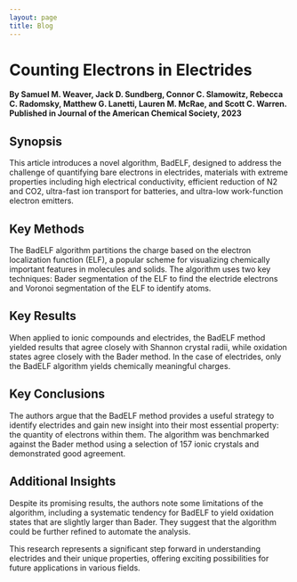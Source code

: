 ```yaml
---
layout: page
title: Blog
---
```

# Counting Electrons in Electrides
**By Samuel M. Weaver, Jack D. Sundberg, Connor C. Slamowitz, Rebecca C. Radomsky, Matthew G. Lanetti, Lauren M. McRae, and Scott C. Warren. Published in Journal of the American Chemical Society, 2023**

## Synopsis
This article introduces a novel algorithm, BadELF, designed to address the challenge of quantifying bare electrons in electrides, materials with extreme properties including high electrical conductivity, efficient reduction of N2 and CO2, ultra-fast ion transport for batteries, and ultra-low work-function electron emitters.

## Key Methods
The BadELF algorithm partitions the charge based on the electron localization function (ELF), a popular scheme for visualizing chemically important features in molecules and solids. The algorithm uses two key techniques: Bader segmentation of the ELF to find the electride electrons and Voronoi segmentation of the ELF to identify atoms.

## Key Results
When applied to ionic compounds and electrides, the BadELF method yielded results that agree closely with Shannon crystal radii, while oxidation states agree closely with the Bader method. In the case of electrides, only the BadELF algorithm yields chemically meaningful charges.

## Key Conclusions
The authors argue that the BadELF method provides a useful strategy to identify electrides and gain new insight into their most essential property: the quantity of electrons within them. The algorithm was benchmarked against the Bader method using a selection of 157 ionic crystals and demonstrated good agreement.

## Additional Insights
Despite its promising results, the authors note some limitations of the algorithm, including a systematic tendency for BadELF to yield oxidation states that are slightly larger than Bader. They suggest that the algorithm could be further refined to automate the analysis.

This research represents a significant step forward in understanding electrides and their unique properties, offering exciting possibilities for future applications in various fields.
